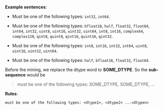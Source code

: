 **Example sentences**:

- Must be one of the following types: `int32`, `int64`.

- Must be one of the following types: `bfloat16`, `half`, `float32`, `float64`, `int64`, `int32`, `uint8`, `uint16`, `uint32`, `uint64`, `int8`, `int16`, `complex64`, `complex128`, `qint8`, `quint8`, `qint16`, `quint16`, `qint32`.

-  Must be one of the following types: `int8`, `int16`, `int32`, `int64`, `uint8`, `uint16`, `uint32`, `uint64`.

- Must be one of the following types: `half`, `bfloat16`, `float32`, `float64`.


Before the mining, we replace the dtype word to **SOME_DTYPE**. So the **sub-sequence** would be 

> must be one of the following types: SOME_DTYPE, SOME_DTYPE, ...


**Rules**:

`must be one of the following types: <dtype1>, <dtype2> ...<dtypen>`




